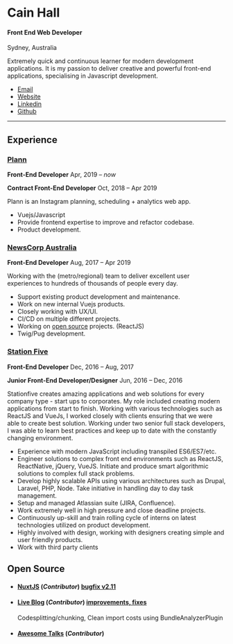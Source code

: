 

# Cain Hall

#### Front End Web Developer

Sydney, Australia

Extremely quick and continuous learner for modern development applications. It is my passion to deliver creative and powerful front-end applications, specialising in Javascript development.

* [Email](mailto:me@cainhall.com.au 'email')
* [Website](http://cainhall.com.au 'website')
* [Linkedin](https://linkedin.com/in/cainhall/ 'linkedin')
* [Github](https://github.com/cain 'github')

---

## Experience

### [Plann](https://www.plannthat.com)

**Front-End Developer**
Apr, 2019 – _now_

**Contract Front-End Developer**
Oct, 2018 – Apr 2019

Plann is an Instagram planning, scheduling + analytics web app.
* Vuejs/Javascript
* Provide frontend expertise to improve and refactor codebase.
* Product development.

### [NewsCorp Australia](https://www.newscorpaustralia.com)

**Front-End Developer**
Aug, 2017 – Apr 2019

Working with the (metro/regional) team to deliver excellent user experiences to hundreds of thousands of people every day.
* Support existing product development and maintenance.
* Work on new internal Vuejs products.
* Closely working with UX/UI.
* CI/CD on multiple different projects.
* Working on [open source](https://github.com/Automattic/liveblog) projects. (ReactJS)
* Twig/Pug development.

### [Station Five](https://www.stationfive.com/)

**Front-End Developer**
Dec, 2016 – Aug, 2017

**Junior Front-End Developer/Designer**
Jun, 2016 – Dec, 2016

Stationfive creates amazing applications and web solutions for every company type - start ups to corporates. My role included creating modern applications from start to finish. Working with various technologies such as ReactJS and VueJs, I worked closely with clients ensuring that we were able to create best solution. Working under two senior full stack developers, I was able to learn best practices and keep up to date with the constantly changing environment.

* Experience with modern JavaScript including transpiled ES6/ES7/etc.
* Engineer solutions to complex front end environments such as ReactJS, ReactNative, jQuery, VueJS.
Initiate and produce smart algorithmic solutions to complex full stack problems.
* Develop highly scalable APIs using various architectures such as Drupal, Laravel, PHP, Node.
Take initiative in handling day to day task management.
* Setup and managed Atlassian suite (JIRA, Confluence).
* Work extremely well in high pressure and close deadline projects.
* Continuously up-skill and train rolling cycle of interns on latest technologies utilized on product development.
* Highly involved with design, working with designers creating simple and user friendly products.
* Work with third party clients


## Open Source

- #### [NuxtJS](https://github.com/nuxt/nuxt.js) (_Contributor_) [bugfix v2.11](https://github.com/nuxt/nuxt.js/releases/tag/v2.11.0)
- #### [Live Blog](https://github.com/Automattic/liveblog) (_Contributor_) [improvements, fixes](https://github.com/Automattic/liveblog/commits?author=cain)

     Codesplitting/chunking, Clean import costs using BundleAnalyzerPlugin
- #### [Awesome Talks](https://github.com/SaraVieira/awesome-talks) (_Contributor_)
